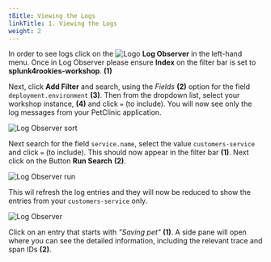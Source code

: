 ```yaml
---
tßitle: Viewing the Logs
linkTitle: 1. Viewing the Logs
weight: 2
---
```


In order to see logs click on the ![Logo](../../images/logo-icon.png?classes=inline&height=25px)  **Log Observer** in the left-hand menu. Once in Log Observer please ensure **Index** on the filter bar is set to **splunk4rookies-workshop**. **(1)**

Next, click **Add Filter** and search, using the *Fields* **(2)** option for the field `deployment.environment` **(3)**.   Then from the dropdown list, select your workshop instance, **(4)** and click `=` (to include). You will now see only the log messages from your PetClinic application.

![Log Observer sort](../../images/log-observer-sort.png)

Next search for the field  `service.name`, select the value `customers-service` and click `=` (to include). This should now appear in the filter bar **(1)**. Next click on the Button **Run Search** **(2)**.

![Log Observer run](../../images/log-observer-run.png)

This wil refresh the log entries and they will now be reduced to show the entries from your `customers-service` only.

![Log Observer](../../images/log-observer-trace-info.png)

Click on an entry that starts with *"Saving pet"* **(1)**. A side pane will open where you can see the detailed information, including the relevant trace and span IDs **(2)**.
